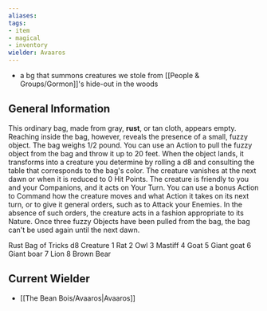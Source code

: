```yaml
---
aliases: 
tags: 
- item
- magical
- inventory
wielder: Avaaros
---
```


- a bg that summons creatures we stole from [[People & Groups/Gormon]]'s hide-out in the woods

## General Information
This ordinary bag, made from gray, **rust**, or tan cloth, appears empty. Reaching inside the bag, however, reveals the presence of a small, fuzzy object. The bag weighs 1/2 pound.
You can use an Action to pull the fuzzy object from the bag and throw it up to 20 feet. When the object lands, it transforms into a creature you determine by rolling a d8 and consulting the table that corresponds to the bag's color. The creature vanishes at the next dawn or when it is reduced to 0 Hit Points.
The creature is friendly to you and your Companions, and it acts on Your Turn. You can use a bonus Action to Command how the creature moves and what Action it takes on its next turn, or to give it general orders, such as to Attack your Enemies. In the absence of such orders, the creature acts in a fashion appropriate to its Nature.
Once three fuzzy Objects have been pulled from the bag, the bag can't be used again until the next dawn.

Rust Bag of Tricks
d8 	Creature
1 	Rat
2 	Owl
3 	Mastiff
4 	Goat
5 	Giant goat
6 	Giant boar
7 	Lion
8 	Brown Bear

## Current Wielder
- [[The Bean Bois/Avaaros|Avaaros]]

